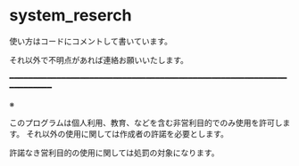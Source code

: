 # system_reserch

使い方はコードにコメントして書いています。

それ以外で不明点があれば連絡お願いいたします。

━━━━━━━━━━━━━━━━━━━━━━━━━━━━━━━━━━━━━━━━━━━━━━━━━━━━━━━━━━━━━━━━━━━━

※

このプログラムは個人利用、教育、などを含む非営利目的でのみ使用を許可します。
それ以外の使用に関しては作成者の許諾を必要とします。

許諾なき営利目的の使用に関しては処罰の対象になります。
